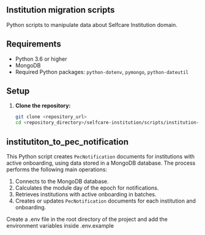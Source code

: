 ## Institution migration scripts

Python scripts to manipulate data about Selfcare Institution domain.

## Requirements

- Python 3.6 or higher
- MongoDB
- Required Python packages: `python-dotenv`, `pymongo`, `python-dateutil`

## Setup

1. **Clone the repository:**
   ```sh
   git clone <repository_url>
   cd <repository_directory>/selfcare-institution/scripts/institution-migration
   ```

## institutiton_to_pec_notification

This Python script creates `PecNotification` documents for institutions with active onboarding, using data stored in a MongoDB database. The process performs the following main operations:

1. Connects to the MongoDB database.
2. Calculates the module day of the epoch for notifications.
3. Retrieves institutions with active onboarding in batches.
4. Creates or updates `PecNotification` documents for each institution and onboarding.

Create a .env file in the root directory of the project and add the environment variables inside .env.example

